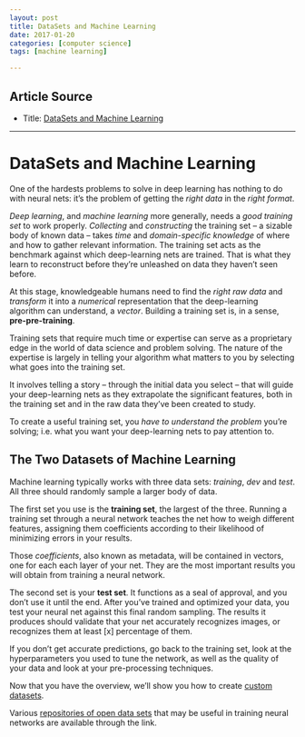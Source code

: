```yaml
---
layout: post
title: DataSets and Machine Learning 
date: 2017-01-20
categories: [computer science]
tags: [machine learning]

---
```


## Article Source
* Title: [DataSets and Machine Learning](https://deeplearning4j.org/data-sets-ml)

---

DataSets and Machine Learning
===

One of the hardests problems to solve in deep learning has nothing to do with neural nets: it’s the problem of getting the *right data* in the *right format*.

*Deep learning*, and *machine learning* more generally, needs a *good training set* to work properly. *Collecting* and *constructing* the training set – a sizable body of known data – takes *time* and *domain-specific knowledge* of where and how to gather relevant information. The training set acts as the benchmark against which deep-learning nets are trained. That is what they learn to reconstruct before they’re unleashed on data they haven’t seen before.

At this stage, knowledgeable humans need to find the *right raw data* and *transform* it into a *numerical* representation that the deep-learning algorithm can understand, a *vector*. Building a training set is, in a sense, **pre-pre-training**.

Training sets that require much time or expertise can serve as a proprietary edge in the world of data science and problem solving. The nature of the expertise is largely in telling your algorithm what matters to you by selecting what goes into the training set.

It involves telling a story – through the initial data you select – that will guide your deep-learning nets as they extrapolate the significant features, both in the training set and in the raw data they’ve been created to study.

To create a useful training set, you *have to understand the problem* you’re solving; i.e. what you want your deep-learning nets to pay attention to.

## The Two Datasets of Machine Learning

Machine learning typically works with three data sets: *training*, *dev* and *test*. All three should randomly sample a larger body of data.

The first set you use is the **training set**, the largest of the three. Running a training set through a neural network teaches the net how to weigh different features, assigning them coefficients according to their likelihood of minimizing errors in your results.

Those *coefficients*, also known as metadata, will be contained in vectors, one for each each layer of your net. They are the most important results you will obtain from training a neural network.

The second set is your **test set**. It functions as a seal of approval, and you don’t use it until the end. After you’ve trained and optimized your data, you test your neural net against this final random sampling. The results it produces should validate that your net accurately recognizes images, or recognizes them at least [x] percentage of them.

If you don’t get accurate predictions, go back to the training set, look at the hyperparameters you used to tune the network, as well as the quality of your data and look at your pre-processing techniques.

Now that you have the overview, we’ll show you how to create [custom datasets](https://deeplearning4j.org/customdatasets.html).

Various [repositories of open data sets](https://deeplearning4j.org/opendata) that may be useful in training neural networks are available through the link.
